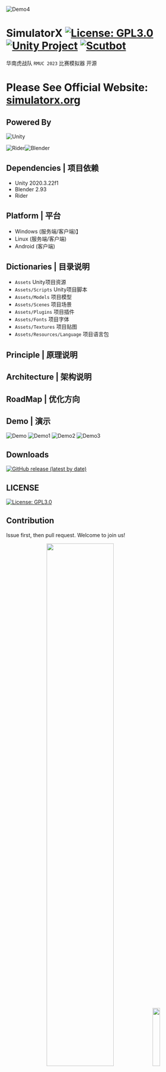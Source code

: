 ![Demo4](https://github.com/scutrobotlab/SimulatorX/blob/docs/docs/.vuepress/public/static/images/demo-04.png?raw=true)

# SimulatorX [![License: GPL3.0](https://img.shields.io/badge/License-GPL3.0-yellow.svg)](https://opensource.org/license/gpl-3-0/) [![Unity Project](https://img.shields.io/badge/Engine-Unity-aqua.svg)](https://unity3d.com) [![Scutbot](https://img.shields.io/badge/因为我们是-虎-red.svg)](https://www.scutbot.cn)
华南虎战队 `RMUC 2023` 比赛模拟器 开源

# Please See Official Website: [simulatorx.org](https://simulatorx.org)

## Powered By
![Unity](https://cdn-icons-png.flaticon.com/128/5969/5969347.png)

![Rider](https://resources.jetbrains.com/storage/products/rider/img/meta/rider_logo_300x300.png)![Blender](https://upload.wikimedia.org/wikipedia/commons/thumb/0/0c/Blender_logo_no_text.svg/300px-Blender_logo_no_text.svg.png)

## Dependencies | 项目依赖
- Unity 2020.3.22f1
- Blender 2.93
- Rider

## Platform | 平台
- Windows (服务端/客户端)】
- Linux (服务端/客户端)
- Android (客户端)

## Dictionaries | 目录说明
- `Assets` Unity项目资源
- `Assets/Scripts` Unity项目脚本
- `Assets/Models` 项目模型
- `Assets/Scenes` 项目场景
- `Assets/Plugins` 项目插件
- `Assets/Fonts` 项目字体
- `Assets/Textures` 项目贴图
- `Assets/Resources/Language` 项目语言包

## Principle | 原理说明

## Architecture | 架构说明

## RoadMap | 优化方向

## Demo | 演示
![Demo](https://github.com/scutrobotlab/SimulatorX/blob/docs/docs/.vuepress/public/static/images/demo.png?raw=true)
![Demo1](https://github.com/scutrobotlab/SimulatorX/blob/docs/docs/.vuepress/public/static/images/demo-01.png?raw=true)
![Demo2](https://github.com/scutrobotlab/SimulatorX/blob/docs/docs/.vuepress/public/static/images/demo-02.png?raw=true)
![Demo3](https://github.com/scutrobotlab/SimulatorX/blob/docs/docs/.vuepress/public/static/images/demo-03.png?raw=true)

## Downloads
[![GitHub release (latest by date)](https://img.shields.io/github/v/release/scutrobotlab/SimulatorX)](https://github.com/scutrobotlab/SimulatorX/releases/latest)

## LICENSE
[![License: GPL3.0](https://img.shields.io/badge/License-GPL3.0-yellow.svg)](LICENSE.txt)

## Contribution
Issue first, then pull request. Welcome to join us!


<div class="half" style="text-align: center;">
    <img src="https://github.com/scutrobotlab/SimulatorX/blob/docs/docs/.vuepress/public/static/images/brand.png?raw=true" width="60%"/>
    <img src="https://github.com/scutrobotlab/SimulatorX/blob/docs/docs/.vuepress/public/static/images/icon.png?raw=true" width="20%"/>
</div>

